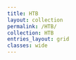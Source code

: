 ```yaml
---
title: HTB
layout: collection
permalink: /HTB/
collection: HTB
entries_layout: grid
classes: wide
---
```

